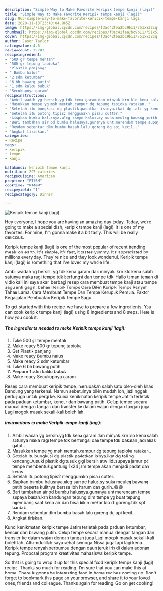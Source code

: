 ```yaml
---
description: "Simple Way to Make Favorite Keripik tempe kanji (lagi)"
title: "Simple Way to Make Favorite Keripik tempe kanji (lagi)"
slug: 963-simple-way-to-make-favorite-keripik-tempe-kanji-lagi
date: 2020-11-13T23:40:04.885Z
image: https://img-global.cpcdn.com/recipes/f3ac42fea2bc9b11/751x532cq70/keripik-tempe-kanji-lagi-foto-resep-utama.jpg
thumbnail: https://img-global.cpcdn.com/recipes/f3ac42fea2bc9b11/751x532cq70/keripik-tempe-kanji-lagi-foto-resep-utama.jpg
cover: https://img-global.cpcdn.com/recipes/f3ac42fea2bc9b11/751x532cq70/keripik-tempe-kanji-lagi-foto-resep-utama.jpg
author: Jason Taylor
ratingvalue: 4.6
reviewcount: 35293
recipeingredient:
- "500 gr tempe mentah"
- "500 gr tepung tapioka"
- "Plastik panjang"
- " Bumbu halus"
- "2 sdm ketumbar"
- "6 bh bawang putih"
- "1 sdm kaldu bubuk"
- "Secukupnya garam"
recipeinstructions:
- "Ambil wadah yg bersih.yg tdk kena garam dan minyak.krn klo kena salah satunya maka ragi tempe tdk berfungsi dan tempe tdk bakalan jadi alias gatot.."
- "Masukkan tempe yg msh mentah.campur dg tepung tapioka ratakan.."
- "Setelah itu bungkusi dg plastik.padatkan isinya.ikat dg tali yg kencang..tusuki plastik dg tusuk gigi bersih atw lidi.supaya jamur pd tempe membentuk.gantung 1x24 jam.tempe akan menjadi padat dan keras."
- "Setelah itu potong tipis2 menggunakn pisau cutter."
- "Siapkan bumbu halusnya.uleg sampe halus.sy suka meuleg bawang putih beserta kulitnya.berasa lbh harum dan gurih..😄😄"
- "Beri tambahan air pd bumbu halusnya.gunanya unt merendam tempe supaya basah.krn kandungan tepung dlm tempe yg buat tepung ngembang saat kena air dan bisa bikin mekar klo di goreng.tdk spt bantat."
- "Rendam sebentar dlm bumbu basah.lalu goreng dg api kecil.."
- "Angkat tiriskan."
categories:
- Recipe
tags:
- keripik
- tempe
- kanji

katakunci: keripik tempe kanji 
nutrition: 297 calories
recipecuisine: American
preptime: "PT15M"
cooktime: "PT40M"
recipeyield: "1"
recipecategory: Dinner

---
```



![Keripik tempe kanji (lagi)](https://img-global.cpcdn.com/recipes/f3ac42fea2bc9b11/751x532cq70/keripik-tempe-kanji-lagi-foto-resep-utama.jpg)

Hey everyone, I hope you are having an amazing day today. Today, we're going to make a special dish, keripik tempe kanji (lagi). It is one of my favorites. For mine, I'm gonna make it a bit tasty. This will be really delicious.

Keripik tempe kanji (lagi) is one of the most popular of recent trending meals on earth. It's simple, it's fast, it tastes yummy. It's appreciated by millions every day. They're nice and they look wonderful. Keripik tempe kanji (lagi) is something that I've loved my whole life.

Ambil wadah yg bersih. yg tdk kena garam dan minyak. krn klo kena salah satunya maka ragi tempe tdk berfungsi dan tempe tdk. Hallo teman teman di vidio kali ini saya akan berbagi resep cara membuat tempe kanji atau tempe sagu anti gagal. bahan Keripik Tempe Cara Bikin Keripik Tempe Renyah Tahan Lama. Cara Membuat Tempe Dan Tempe Kerupuk Pemula. Faktor Kegagalan Pembuatan Keripik Tempe Sagu.


To get started with this recipe, we have to prepare a few ingredients. You can cook keripik tempe kanji (lagi) using 8 ingredients and 8 steps. Here is how you cook it.

<!--inarticleads1-->

##### The ingredients needed to make Keripik tempe kanji (lagi):

1. Take 500 gr tempe mentah
1. Make ready 500 gr tepung tapioka
1. Get Plastik panjang
1. Make ready  Bumbu halus
1. Make ready 2 sdm ketumbar
1. Take 6 bh bawang putih
1. Prepare 1 sdm kaldu bubuk
1. Make ready Secukupnya garam


Resep cara membuat keripik tempe, merupakan salah satu oleh-oleh khas Bandung yang terkenal. Namun sebetulnya bikin mudah loh, jadi nggak perlu juga untuk pergi ke. Kunci kenikmatan keripik tempe Jatim terletak pada paduan ketumbar, kencur dan bawang putih. Celup tempe secara manual dengan tangan dan transfer ke dalam wajan dengan tangan juga Lagi mogok masak sekali-kali boleh lah. 

<!--inarticleads2-->

##### Instructions to make Keripik tempe kanji (lagi):

1. Ambil wadah yg bersih.yg tdk kena garam dan minyak.krn klo kena salah satunya maka ragi tempe tdk berfungsi dan tempe tdk bakalan jadi alias gatot..
1. Masukkan tempe yg msh mentah.campur dg tepung tapioka ratakan..
1. Setelah itu bungkusi dg plastik.padatkan isinya.ikat dg tali yg kencang..tusuki plastik dg tusuk gigi bersih atw lidi.supaya jamur pd tempe membentuk.gantung 1x24 jam.tempe akan menjadi padat dan keras.
1. Setelah itu potong tipis2 menggunakn pisau cutter.
1. Siapkan bumbu halusnya.uleg sampe halus.sy suka meuleg bawang putih beserta kulitnya.berasa lbh harum dan gurih..😄😄
1. Beri tambahan air pd bumbu halusnya.gunanya unt merendam tempe supaya basah.krn kandungan tepung dlm tempe yg buat tepung ngembang saat kena air dan bisa bikin mekar klo di goreng.tdk spt bantat.
1. Rendam sebentar dlm bumbu basah.lalu goreng dg api kecil..
1. Angkat tiriskan.


Kunci kenikmatan keripik tempe Jatim terletak pada paduan ketumbar, kencur dan bawang putih. Celup tempe secara manual dengan tangan dan transfer ke dalam wajan dengan tangan juga Lagi mogok masak sekali-kali boleh lah. Alhamdulillah saya sehat semoga Nissa juga tapi lagi kena. Keripik tempe renyah berbumbu dengan daun jeruk iris di dalam adonan tepung. Proposal program kreativitas mahasiswa keripik tempe. 

So that is going to wrap it up for this special food keripik tempe kanji (lagi) recipe. Thanks so much for reading. I'm sure that you can make this at home. There is gonna be interesting food in home recipes coming up. Don't forget to bookmark this page on your browser, and share it to your loved ones, friends and colleague. Thanks again for reading. Go on get cooking!
